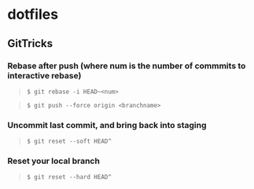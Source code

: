 # dotfiles

## GitTricks

### Rebase after push (where num is the number of commmits to interactive rebase)
> `$ git rebase -i HEAD~<num>`

> `$ git push --force origin <branchname>`

### Uncommit last commit, and bring back into staging
> `$ git reset --soft HEAD^`

### Reset your local branch
> `$ git reset --hard HEAD^`
